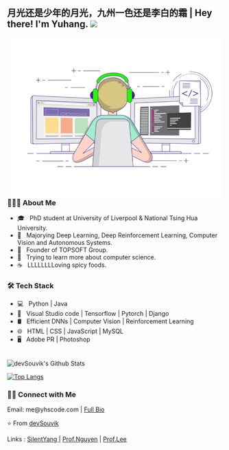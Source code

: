 <h2>月光还是少年的月光，九州一色还是李白的霜 | Hey there! I'm Yuhang. <img src="https://github.com/souvikguria98/souvikguria98/blob/master/Hi.gif" width="25"></h2>
<img align="right" alt="GIF" src="https://raw.githubusercontent.com/devSouvik/devSouvik/master/gif3.gif" width="500"/>

<h3> 👨🏻‍💻 About Me </h3>

- 🎓 &nbsp; PhD student at University of Liverpool & National Tsing Hua University.
- 🤔 &nbsp; Majorying Deep Learning, Deep Reinforcement Learning, Computer Vision and Autonomous Systems.
- 💼 &nbsp; Founder of TOPSOFT Group.
- 🌱 &nbsp; Trying to learn more about computer science.
- ☕ &nbsp; LLLLLLLLoving spicy foods.

<h3>🛠 Tech Stack</h3>

- 💻 &nbsp; Python | Java 
- 🔧 &nbsp; Visual Studio code | Tensorflow | Pytorch | Django
- 🛢 &nbsp; Efficient DNNs | Computer Vision | Reinforcement Learning
- 🌐 &nbsp; HTML | CSS | JavaScript | MySQL
- 🖥 &nbsp; Adobe PR | Photoshop 

<br>

<img align="center" src="https://github-readme-stats.vercel.app/api?username=HuskyKingdom&include_all_commits=true&count_private=true&show_icons=true&line_height=20&title_color=7A7ADB&icon_color=2234AE&text_color=D3D3D3&bg_color=0,000000,130F40" alt="devSouvik's Github Stats">

</br>

[![Top Langs](https://github-readme-stats.vercel.app/api/top-langs/?username=HuskyKingdom&layout=compact&text_color=daf7dc&bg_color=151515)](https://github.com/devSouvik/github-readme-stats)


<h3> 🤝🏻 Connect with Me </h3>

<p align="center">
<p> Email: me@yhscode.com | <a href="https://yhscode.com/"> Full Bio </a> </p>
</p>

⭐️ From [devSouvik](https://github.com/devSouvik) 

Links : <a href="https://github.com/568875138"> SilentYang </a> | [Prof.Nguyen](https://www.csc.liv.ac.uk/~anguyen/) | [Prof.Lee](https://github.com/chunyilee)
